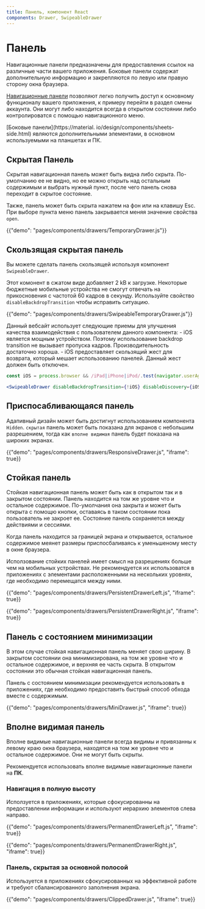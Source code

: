 ```yaml
---
title: Панель, компонент React
components: Drawer, SwipeableDrawer
---
```


# Панель

<p class="description">Навигационные панели предназначены для предоставления ссылок на различные части вашего приложения. Боковые панели содержат дополнительную информацию и закрепляются по левую или правую сторону окна браузера.</p>

[Навигационные панели](https://material.io/design/components/navigation-drawer.html) позволяют легко получить доступ к основному функционалу вашего приложения, к примеру перейти в раздел смены аккаунта. Они могут либо находится всегда в открытом состоянии либо контролироватся с помощью навигационного меню.

[Боковые панели](https://material. io/design/components/sheets-side.html) являются дополнительными элементами, в основном используемыми на планшетах и ПК.

## Скрытая Панель

Скрытая навигационная панель может быть видна либо скрыта. По-умолчанию ее не видно, но ее можно открыть над остальным содержимым и выбрать нужный пункт, после чего панель снова переходит в скрытое состояние.

Также, панель может быть скрыта нажатем на фон или на клавишу Esc. При выборе пункта меню панель закрывается меняя значение свойства `open`.

{{"demo": "pages/components/drawers/TemporaryDrawer.js"}}

## Скользящая скрытая панель

Вы можете сделать панель скользящей используя компонент `SwipeableDrawer`.

Этот комонент в сжатом виде добавляет 2 kB к загрузке. Некоторые бюджетные мобильные устройства не смогут отвечать на прикосновения с частотой 60 кадров в секунду. Используйте свойство `disableBackdropTransition` чтобы исправить ситуацию.

{{"demo": "pages/components/drawers/SwipeableTemporaryDrawer.js"}}

Данный вебсайт использует следующие приемы для улучшения качества взаимодействия с пользователем данного компонента: - iOS является мощным устройством. Поэтому использование backdrop transition не вызывает пропуска кадров. Производительность достаточно хороша. - iOS предоставляет скользящий жест для возврата, который мешает использованию панелей. Данный жест должен быть отключен.

```jsx
const iOS = process.browser && /iPad|iPhone|iPod/.test(navigator.userAgent);

<SwipeableDrawer disableBackdropTransition={!iOS} disableDiscovery={iOS} />
```

## Приспосабливающаяся панель

Адапивный дизайн может быть достигнут использованием компонента `Hidden`. `cкрытая` панель может быть показана для экранов с небольшим разрешением, тогда как `вполне видимая` панель будет показана на широких экранах.

{{"demo": "pages/components/drawers/ResponsiveDrawer.js", "iframe": true}}

## Стойкая панель

Стойкая навигационная панель может быть как в открытом так и в закрытом состоянии. Панель находится на том же уровне что и остальное содержимое. По-умолчания она закрыта и может быть открыта с помощю кнопки, оставаясь в таком состоянии пока пользователь не закроет ее. Состояние панель сохраняется между действиями и сессиями.

Когда панель находится за границей экрана и открывается, остальное содержимое меянет размеры приспосбаливаясь к уменьшеному месту в окне браузера.

Исползование стойких панелей имеет смысл на разрешениях больше чем на мобильных устройствах. Не рекомендуется их использоватся в приложениях с элементами расположенными на нескольких уровнях, где необходимо перемещатся между ними.

{{"demo": "pages/components/drawers/PersistentDrawerLeft.js", "iframe": true}}

{{"demo": "pages/components/drawers/PersistentDrawerRight.js", "iframe": true}}

## Панель с состоянием минимизации

В этом случае стойкая навигационная панель меняет свою ширину. В закрытом состоянии она минимизирована, на том же уровне что и остальное содержимое, и верхняя ее часть скрыта. В открытом состоянии это обычная стойкая навигационная панель.

Панель с состоянием минимизации рекомендуется использовать в приложениях, где необходимо предоставить быстрый способ обхода вместе с содержимым.

{{"demo": "pages/components/drawers/MiniDrawer.js", "iframe": true}}

## Вполне видимая панель

Вполне видимые навигационные панели всегда видимы и привязанны к левому краю окна браузера, находятся на том же уровне что и остальное содержимое. Они не могут быть скрыты.

Рекомендуется использовать вполне видимые навигационные панели на **ПК**.

### Навигация в полную высоту

Исползуется в приложениях, которые сфокусированны на предоставлении информации и используют иерархию элементов слева направо.

{{"demo": "pages/components/drawers/PermanentDrawerLeft.js", "iframe": true}}

{{"demo": "pages/components/drawers/PermanentDrawerRight.js", "iframe": true}}

### Панель, скрытая за основной полосой

Используется в приложениях сфокусированных на эффективной работе и требуют сбалансированного заполнения экрана.

{{"demo": "pages/components/drawers/ClippedDrawer.js", "iframe": true}}